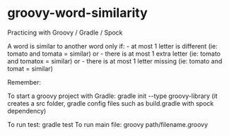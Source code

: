 groovy-word-similarity
======================

Practicing with Groovy / Gradle / Spock

A word is similar to another word only if:
	- at most 1 letter is different (ie: tomato and tomata = similar) or
	- there is at most 1 extra letter (ie: tomato and tomatox = similar) or
	- there is at most 1 letter missing (ie: tomato and tomat = similar)



Remember:

To start a groovy project with Gradle: gradle init --type groovy-library 
(it creates a src folder, gradle config files such as build.gradle with spock dependency)

To run test: gradle test
To run main file: groovy path/filename.groovy
